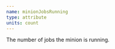 ```yaml
---
name: minionJobsRunning
type: attribute
units: count
---
```


The number of jobs the minion is running.